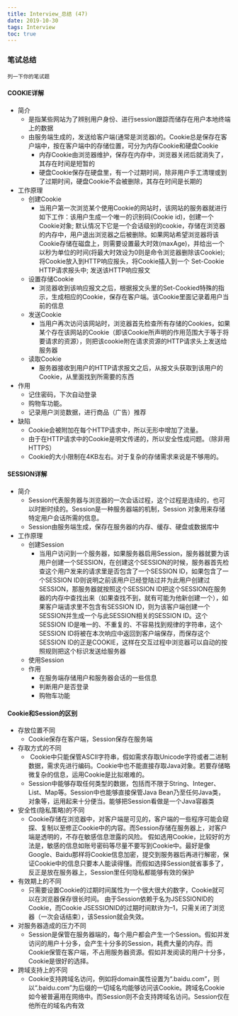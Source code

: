 ```yaml
---
title: Interview_总结 (47)
date: 2019-10-30
tags: Interview
toc: true
---
```


### 笔试总结
    列一下你的笔试题

<!-- more -->

#### COOKIE详解
- 简介
    * 是指某些网站为了辨别用户身份、进行session跟踪而储存在用户本地终端上的数据
    * 由服务端生成的，发送给客户端(通常是浏览器)的。Cookie总是保存在客户端中，按在客户端中的存储位置，可分为内存Cookie和硬盘Cookie
        * 内存Cookie由浏览器维护，保存在内存中，浏览器关闭后就消失了，其存在时间是短暂的
        * 硬盘Cookie保存在硬盘里，有一个过期时间，除非用户手工清理或到了过期时间，硬盘Cookie不会被删除，其存在时间是长期的
- 工作原理
    * 创建Cookie
        * 当用户第一次浏览某个使用Cookie的网站时，该网站的服务器就进行如下工作：该用户生成一个唯一的识别码(Cookie id)，创建一个Cookie对象; 默认情况下它是一个会话级别的cookie，存储在浏览器的内存中，用户退出浏览器之后被删除。如果网站希望浏览器将该Cookie存储在磁盘上，则需要设置最大时效(maxAge)，并给出一个以秒为单位的时间(将最大时效设为0则是命令浏览器删除该Cookie); 将Cookie放入到HTTP响应报头，将Cookie插入到一个 Set-Cookie HTTP请求报头中; 发送该HTTP响应报文
    * 设置存储Cookie
        * 浏览器收到该响应报文之后，根据报文头里的Set-Cookied特殊的指示，生成相应的Cookie，保存在客户端。该Cookie里面记录着用户当前的信息
    * 发送Cookie
        * 当用户再次访问该网站时，浏览器首先检查所有存储的Cookies，如果某个存在该网站的Cookie（即该Cookie所声明的作用范围大于等于将要请求的资源），则把该cookie附在请求资源的HTTP请求头上发送给服务器
    * 读取Cookie
        * 服务器接收到用户的HTTP请求报文之后，从报文头获取到该用户的Cookie，从里面找到所需要的东西
- 作用
    * 记住密码，下次自动登录
    * 购物车功能。
    * 记录用户浏览数据，进行商品（广告）推荐
- 缺陷
    * Cookie会被附加在每个HTTP请求中，所以无形中增加了流量。
    * 由于在HTTP请求中的Cookie是明文传递的，所以安全性成问题。（除非用HTTPS）
    * Cookie的大小限制在4KB左右。对于复杂的存储需求来说是不够用的。

#### SESSION详解
- 简介
    * Session代表服务器与浏览器的一次会话过程，这个过程是连续的，也可以时断时续的。Session是一种服务器端的机制，Session 对象用来存储特定用户会话所需的信息。
    * Session由服务端生成，保存在服务器的内存、缓存、硬盘或数据库中
- 工作原理
    * 创建Session
        * 当用户访问到一个服务器，如果服务器启用Session，服务器就要为该用户创建一个SESSION，在创建这个SESSION的时候，服务器首先检查这个用户发来的请求里是否包含了一个SESSION ID，如果包含了一个SESSION ID则说明之前该用户已经登陆过并为此用户创建过SESSION，那服务器就按照这个SESSION ID把这个SESSION在服务器的内存中查找出来（如果查找不到，就有可能为他新创建一个），如果客户端请求里不包含有SESSION ID，则为该客户端创建一个SESSION并生成一个与此SESSION相关的SESSION ID。这个SESSION ID是唯一的、不重复的、不容易找到规律的字符串，这个SESSION ID将被在本次响应中返回到客户端保存，而保存这个SESSION ID的正是COOKIE，这样在交互过程中浏览器可以自动的按照规则把这个标识发送给服务器
    * 使用Session
    * 作用
        * 在服务端存储用户和服务器会话的一些信息
        * 判断用户是否登录
        * 购物车功能

#### Cookie和Session的区别
- 存放位置不同
    * Cookie保存在客户端，Session保存在服务端
- 存取方式的不同
    *  Cookie中只能保管ASCII字符串，假如需求存取Unicode字符或者二进制数据，需求先进行编码。Cookie中也不能直接存取Java对象。若要存储略微复杂的信息，运用Cookie是比拟艰难的。 
    * Session中能够存取任何类型的数据，包括而不限于String、Integer、List、Map等。Session中也能够直接保管Java Bean乃至任何Java类，对象等，运用起来十分便当。能够把Session看做是一个Java容器类
- 安全性(隐私策略)的不同
    * Cookie存储在浏览器中，对客户端是可见的，客户端的一些程序可能会窥探、复制以至修正Cookie中的内容。而Session存储在服务器上，对客户端是透明的，不存在敏感信息泄露的风险。 假如选用Cookie，比较好的方法是，敏感的信息如账号密码等尽量不要写到Cookie中。最好是像Google、Baidu那样将Cookie信息加密，提交到服务器后再进行解密，保证Cookie中的信息只要本人能读得懂。而假如选择Session就省事多了，反正是放在服务器上，Session里任何隐私都能够有效的保护
- 有效期上的不同
    * 只需要设置Cookie的过期时间属性为一个很大很大的数字，Cookie就可以在浏览器保存很长时间。 由于Session依赖于名为JSESSIONID的Cookie，而Cookie JSESSIONID的过期时间默许为–1，只需关闭了浏览器（一次会话结束），该Session就会失效。
- 对服务器造成的压力不同 
    * Session是保管在服务器端的，每个用户都会产生一个Session。假如并发访问的用户十分多，会产生十分多的Session，耗费大量的内存。而Cookie保管在客户端，不占用服务器资源。假如并发阅读的用户十分多，Cookie是很好的选择。
- 跨域支持上的不同 
    * Cookie支持跨域名访问，例如将domain属性设置为“.baidu.com”，则以“.baidu.com”为后缀的一切域名均能够访问该Cookie。跨域名Cookie如今被普遍用在网络中。而Session则不会支持跨域名访问。Session仅在他所在的域名内有效
